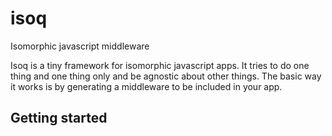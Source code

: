 # isoq
Isomorphic javascript middleware

Isoq is a tiny framework for isomorphic javascript apps. It tries to do one thing and one thing only and be agnostic about other things.
The basic way it works is by generating a middleware to be included in your app.

## Getting started

